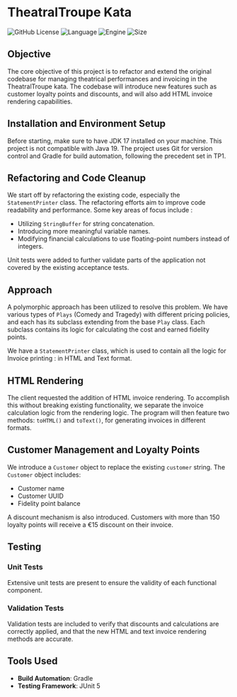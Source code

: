 # TheatralTroupe Kata

![GitHub License](https://img.shields.io/github/license/ElRapt/TheatralTroupe)
![Language](https://img.shields.io/badge/Language-Java-orange)
![Engine](https://img.shields.io/badge/Engine-Gradle-yellow)
![Size](https://img.shields.io/badge/Size-1MB-yellowgreen)

## Objective

The core objective of this project is to refactor and extend the original codebase for managing theatrical performances and invoicing in the TheatralTroupe kata. The codebase will introduce new features such as customer loyalty points and discounts, and will also add HTML invoice rendering capabilities.

## Installation and Environment Setup

Before starting, make sure to have JDK 17 installed on your machine. This project is not compatible with Java 19. The project uses Git for version control and Gradle for build automation, following the precedent set in TP1.

## Refactoring and Code Cleanup

We start off by refactoring the existing code, especially the `StatementPrinter` class. The refactoring efforts aim to improve code readability and performance. Some key areas of focus include :

- Utilizing `StringBuffer` for string concatenation.
- Introducing more meaningful variable names.
- Modifying financial calculations to use floating-point numbers instead of integers.

Unit tests were added to further validate parts of the application not covered by the existing acceptance tests.

## Approach

A polymorphic approach has been utilized to resolve this problem. We have various types of `Plays` (Comedy and Tragedy) with different pricing policies, and each has its subclass extending from the base `Play` class. Each subclass contains its logic for calculating the cost and earned fidelity points.

We have a `StatementPrinter` class, which is used to contain all the logic for Invoice printing : in HTML and Text format.

## HTML Rendering

The client requested the addition of HTML invoice rendering. To accomplish this without breaking existing functionality, we separate the invoice calculation logic from the rendering logic. The program will then feature two methods: `toHTML()` and `toText()`, for generating invoices in different formats.

## Customer Management and Loyalty Points

We introduce a `Customer` object to replace the existing `customer` string. The `Customer` object includes:

- Customer name
- Customer UUID
- Fidelity point balance

A discount mechanism is also introduced. Customers with more than 150 loyalty points will receive a €15 discount on their invoice.

## Testing

### Unit Tests

Extensive unit tests are present to ensure the validity of each functional component.

### Validation Tests

Validation tests are included to verify that discounts and calculations are correctly applied, and that the new HTML and text invoice rendering methods are accurate.

## Tools Used

- **Build Automation**: Gradle
- **Testing Framework**: JUnit 5
